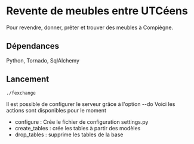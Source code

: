Revente de meubles entre UTCéens
================================

Pour revendre, donner, prêter et trouver des meubles à Compiègne.

Dépendances
-----------

Python, Tornado, SqlAlchemy

Lancement
---------

```
./fexchange
```

Il est possible de configurer le serveur grâce à l'option --do
Voici les actions sont disponibles pour le moment
 * configure : Crée le fichier de configuration settings.py
 * create_tables : crée les tables à partir des modèles
 * drop_tables : supprime les tables de la base
